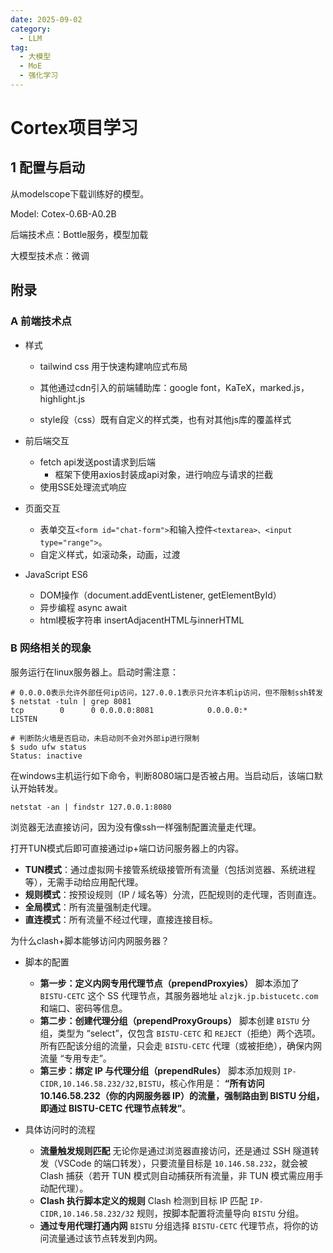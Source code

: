 ```yaml
---
date: 2025-09-02
category:
  - LLM
tag:
  - 大模型
  - MoE
  - 强化学习
---
```


# Cortex项目学习

## 1 配置与启动

从modelscope下载训练好的模型。

Model: Cotex-0.6B-A0.2B

后端技术点：Bottle服务，模型加载

大模型技术点：微调



## 附录

### A 前端技术点

- 样式

  - tailwind css 用于快速构建响应式布局
  - 其他通过cdn引入的前端辅助库：google font，KaTeX，marked.js，highlight.js

  - style段（css）既有自定义的样式类，也有对其他js库的覆盖样式

- 前后端交互
  - fetch api发送post请求到后端
    - 框架下使用axios封装成api对象，进行响应与请求的拦截
  - 使用SSE处理流式响应

- 页面交互
  - 表单交互`<form id="chat-form">`和输入控件`<textarea>、<input type="range">`。
  - 自定义样式，如滚动条，动画，过渡
- JavaScript ES6
  - DOM操作（document.addEventListener, getElementById）
  - 异步编程 async await
  - html模板字符串 insertAdjacentHTML与innerHTML

### B 网络相关的现象

服务运行在linux服务器上。启动时需注意：

```
# 0.0.0.0表示允许外部任何ip访问，127.0.0.1表示只允许本机ip访问，但不限制ssh转发
$ netstat -tuln | grep 8081
tcp        0      0 0.0.0.0:8081            0.0.0.0:*               LISTEN  

# 判断防火墙是否启动，未启动则不会对外部ip进行限制
$ sudo ufw status
Status: inactive
```

在windows主机运行如下命令，判断8080端口是否被占用。当启动后，该端口默认开始转发。

```
netstat -an | findstr 127.0.0.1:8080
```

浏览器无法直接访问，因为没有像ssh一样强制配置流量走代理。

打开TUN模式后即可直接通过ip+端口访问服务器上的内容。

- **TUN模式**：通过虚拟网卡接管系统级接管所有流量（包括浏览器、系统进程等），无需手动给应用配代理。
- **规则模式**：按预设规则（IP / 域名等）分流，匹配规则的走代理，否则直连。
- **全局模式**：所有流量强制走代理。
- **直连模式**：所有流量不经过代理，直接连接目标。

为什么clash+脚本能够访问内网服务器？

- 脚本的配置
  - **第一步：定义内网专用代理节点（prependProxyies）**
    脚本添加了 `BISTU-CETC` 这个 SS 代理节点，其服务器地址 `alzjk.jp.bistucetc.com` 和端口、密码等信息。
  - **第二步：创建代理分组（prependProxyGroups）**
    脚本创建 `BISTU` 分组，类型为 “select”，仅包含 `BISTU-CETC` 和 `REJECT`（拒绝）两个选项。所有匹配该分组的流量，只会走 `BISTU-CETC` 代理（或被拒绝），确保内网流量 “专用专走”。
  - **第三步：绑定 IP 与代理分组（prependRules）**
    脚本添加规则 `IP-CIDR,10.146.58.232/32,BISTU`，核心作用是：
    **“所有访问 10.146.58.232（你的内网服务器 IP）的流量，强制路由到 BISTU 分组，即通过 BISTU-CETC 代理节点转发”**。

- 具体访问时的流程
  - **流量触发规则匹配**
    无论你是通过浏览器直接访问，还是通过 SSH 隧道转发（VSCode 的端口转发），只要流量目标是 `10.146.58.232`，就会被 Clash 捕获（若开 TUN 模式则自动捕获所有流量，非 TUN 模式需应用手动配代理）。
  - **Clash 执行脚本定义的规则**
    Clash 检测到目标 IP 匹配 `IP-CIDR,10.146.58.232/32` 规则，按脚本配置将流量导向 `BISTU` 分组。
  - **通过专用代理打通内网**
    `BISTU` 分组选择 `BISTU-CETC` 代理节点，将你的访问流量通过该节点转发到内网。
